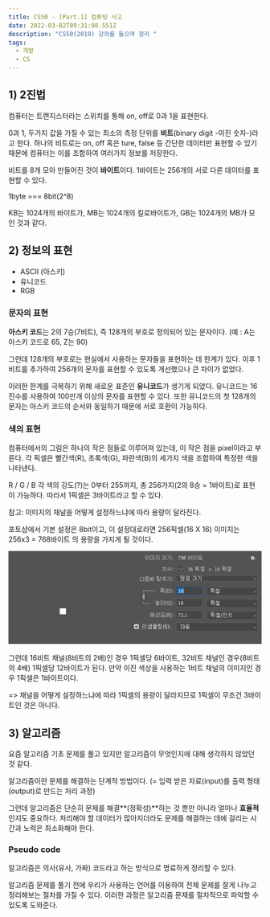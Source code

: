 ```yaml
---
title: CS50 - [Part.1] 컴퓨팅 사고
date: 2022-03-02T09:31:08.551Z
description: "CS50(2019) 강의를 들으며 정리 "
tags:
  - 개발
  - CS
---
```

## 1) 2진법

컴퓨터는 트랜지스터라는 스위치를 통해 on, off로 0과 1을 표현한다. 

0과 1, 두가지 값을 가질 수 있는 최소의 측정 단위를 **비트**(binary digit -이진 숫자-)라고 한다. 하나의 비트로는 on, off 혹은 ture, false 등 간단한 데이터만 표현할 수 있기 때문에 컴퓨터는 이를 조합하여 여러가지 정보를 저장한다.

비트를 8개 모아 만들어진 것이 **바이트**이다. 1바이트는 256개의 서로 다른 데이터를 표현할 수 있다. 

1byte === 8bit(2^8)

KB는 1024개의 바이트가, MB는 1024개의 킬로바이트가, GB는 1024개의 MB가 모인 것과 같다. 

## 2) 정보의 표현

* ASCII (아스키)
* 유니코드 
* RGB

### 문자의 표현

**아스키 코드**는 2의 7승(7비트), 즉 128개의 부호로 정의되어 있는 문자이다. (예 : A는 아스키 코드로 65, Z는 90)

그런데 128개의 부호로는 현실에서 사용하는 문자들을 표현하는 데 한계가 있다. 이후 1비트를 추가하여 256개의 문자를 표현할 수 있도록 개선했으나 큰 차이가 없었다.

이러한 한계를 극복하기 위해 새로운 표준인 **유니코드**가 생기게 되었다. 유니코드는 16진수를 사용하여 100만개 이상의 문자를 표현할 수 있다. 또한 유니코드의 첫 128개의 문자는 아스키 코드의 순서와 동일하기 때문에 서로 호환이 가능하다. 

### 색의 표현

컴퓨터에서의 그림은 하나의 작은 점들로 이루어져 있는데, 이 작은 점을 pixel이라고 부른다. 각 픽셀은 빨간색(R), 초록색(G), 파란색(B)의 세가지 색을 조합하여 특정한 색을 나타낸다. 

R / G / B 각 색의 강도(?)는 0부터 255까지, 총 256가지(2의 8승 = 1바이트)로 표현이 가능하다. 따라서 1픽셀은 3바이트라고 할 수 있다. 

참고: 이미지의 채널을 어떻게 설정하느냐에 따라 용량이 달라진다.

포토샵에서 기본 설정은 8bit이고, 이 설정대로라면 256픽셀(16 X 16) 이미지는 256x3 = 768바이트 의 용량을 가지게 될 것이다. 

![photoshop image](캡처ddd.png "photoshop image")

그런데 16비트 채널(8비트의 2배)인 경우 1픽셀당 6바이트, 32비트 채널인 경우(8비트의 4배) 1픽셀당 12바이트가 된다. 만약 이진 색상을 사용하는 1비트 채널의 이미지인 경우 1픽셀은 1바이트이다.  

\=> 채널을 어떻게 설정하느냐에 따라 1픽셀의 용량이 달라지므로 1픽셀이 무조건 3바이트인 것은 아니다. 

## 3) 알고리즘

요즘 알고리즘 기초 문제를 풀고 있지만 알고리즘이 무엇인지에 대해 생각하지 않았던 것 같다. 

알고리즘이란 문제를 해결하는 단계적 방법이다. (= 입력 받은 자료(input)를 출력 형태(output)로 만드는 처리 과정)

그런데 알고리즘은 단순히 문제를 해결**(정확성)**하는 것 뿐만 아니라 얼마나 **효율적**인지도 중요하다. 처리해야 할 데이터가 많아지더라도 문제를 해결하는 데에 걸리는 시간과 노력은 최소화해야 한다.

### Pseudo code

알고리즘은 의사(유사, 가짜) 코드라고 하는 방식으로 명료하게 정리할 수 있다.

알고리즘 문제를 풀기 전에  우리가 사용하는 언어를 이용하여 전체 문제를 잘게 나누고 정리해보는 절차를 가질 수 있다. 이러한 과정은 알고리즘 문제를 절차적으로 파악할 수 있도록 도와준다.